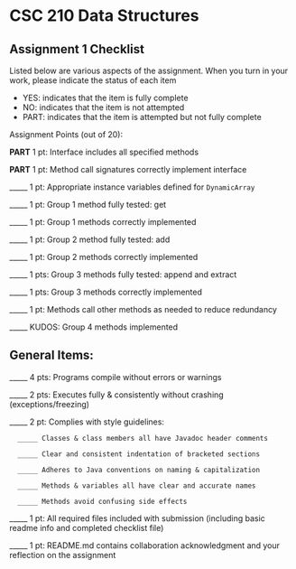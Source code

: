 # CSC 210 Data Structures
## Assignment 1 Checklist

Listed below are various aspects of the assignment.  When you turn in
your work, please indicate the status of each item

- YES: indicates that the item is fully complete
- NO: indicates that the item is not attempted
- PART: indicates that the item is attempted but not fully complete

Assignment Points (out of 20):

__PART__ 1 pt: Interface includes all specified methods

__PART__ 1 pt: Method call signatures correctly implement interface

_____ 1 pt: Appropriate instance variables defined for `DynamicArray`

_____ 1 pt: Group 1 method fully tested: get

_____ 1 pt: Group 1 methods correctly implemented 

_____ 1 pt: Group 2 method fully tested: add

_____ 1 pt: Group 2 methods correctly implemented

_____ 1 pts: Group 3 methods fully tested: append and extract

_____ 1 pts: Group 3 methods correctly implemented

_____ 1 pt: Methods call other methods as needed to reduce redundancy

_____ KUDOS: Group 4 methods implemented


## General Items:

_____ 4 pts: Programs compile without errors or warnings 

_____ 2 pts: Executes fully & consistently without crashing (exceptions/freezing)

_____ 2 pt: Complies with style guidelines:

      _____ Classes & class members all have Javadoc header comments 

      _____ Clear and consistent indentation of bracketed sections 

      _____ Adheres to Java conventions on naming & capitalization 

      _____ Methods & variables all have clear and accurate names 

      _____ Methods avoid confusing side effects  

_____ 1 pt: All required files included with submission (including basic readme info and completed checklist file) 

_____ 1 pt: README.md contains collaboration acknowledgment and your reflection on the assignment 